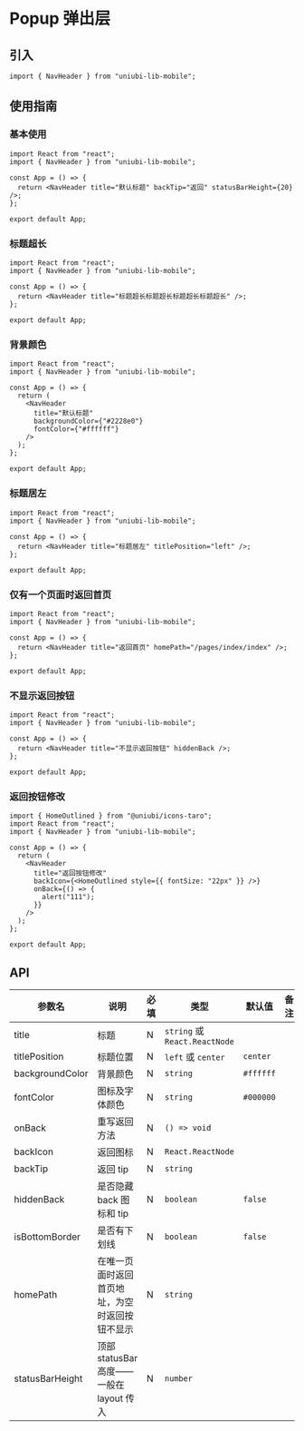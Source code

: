 # Popup 弹出层

## 引入

```tsx
import { NavHeader } from "uniubi-lib-mobile";
```

## 使用指南

### 基本使用

```tsx
import React from "react";
import { NavHeader } from "uniubi-lib-mobile";

const App = () => {
  return <NavHeader title="默认标题" backTip="返回" statusBarHeight={20} />;
};

export default App;
```

### 标题超长

```tsx
import React from "react";
import { NavHeader } from "uniubi-lib-mobile";

const App = () => {
  return <NavHeader title="标题超长标题超长标题超长标题超长" />;
};

export default App;
```

### 背景颜色

```tsx
import React from "react";
import { NavHeader } from "uniubi-lib-mobile";

const App = () => {
  return (
    <NavHeader
      title="默认标题"
      backgroundColor={"#2228e0"}
      fontColor={"#ffffff"}
    />
  );
};

export default App;
```

### 标题居左

```tsx
import React from "react";
import { NavHeader } from "uniubi-lib-mobile";

const App = () => {
  return <NavHeader title="标题居左" titlePosition="left" />;
};

export default App;
```

### 仅有一个页面时返回首页

```tsx
import React from "react";
import { NavHeader } from "uniubi-lib-mobile";

const App = () => {
  return <NavHeader title="返回首页" homePath="/pages/index/index" />;
};

export default App;
```

### 不显示返回按钮

```tsx
import React from "react";
import { NavHeader } from "uniubi-lib-mobile";

const App = () => {
  return <NavHeader title="不显示返回按钮" hiddenBack />;
};

export default App;
```

### 返回按钮修改

```tsx
import { HomeOutlined } from "@uniubi/icons-taro";
import React from "react";
import { NavHeader } from "uniubi-lib-mobile";

const App = () => {
  return (
    <NavHeader
      title="返回按钮修改"
      backIcon={<HomeOutlined style={{ fontSize: "22px" }} />}
      onBack={() => {
        alert("111");
      }}
    />
  );
};

export default App;
```

## API

| 参数名          | 说明                                           | 必填 | 类型                          | 默认值    | 备注 |
| --------------- | ---------------------------------------------- | ---- | ----------------------------- | --------- | ---- |
| title           | 标题                                           | N    | `string` 或 `React.ReactNode` |           |
| titlePosition   | 标题位置                                       | N    | `left` 或 `center`            | `center`  |      |
| backgroundColor | 背景颜色                                       | N    | `string`                      | `#ffffff` |      |
| fontColor       | 图标及字体颜色                                 | N    | `string`                      | `#000000` |      |
| onBack          | 重写返回方法                                   | N    | `() => void`                  |           |      |
| backIcon        | 返回图标                                       | N    | `React.ReactNode`             |           |      |
| backTip         | 返回 tip                                       | N    | `string`                      |           |      |
| hiddenBack      | 是否隐藏 back 图标和 tip                       | N    | `boolean`                     | `false`   |      |
| isBottomBorder  | 是否有下划线                                   | N    | `boolean`                     | `false`   |      |
| homePath        | 在唯一页面时返回首页地址，为空时返回按钮不显示 | N    | `string`                      |           |      |
| statusBarHeight | 顶部 statusBar 高度——一般在 layout 传入        | N    | `number`                      |           |      |
